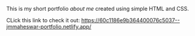 This is my short portfolio <i> about me </i> created using simple HTML and CSS.


CLick this link to check it out: https://60c1186e9b364400076c5037--jmmaheswar-portfolio.netlify.app/
